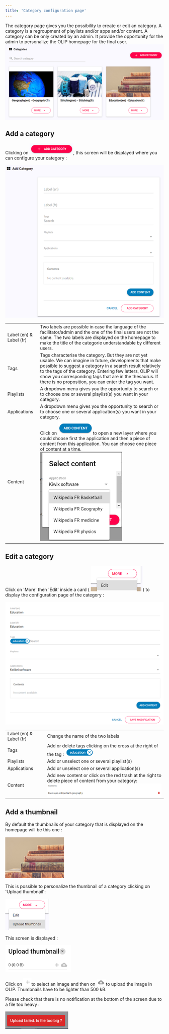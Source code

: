 ```yaml
---
title: 'Category configuration page'
---
```


The category page gives you the possibility to create or edit an category. 
A category is a regroupment of playlists and/or apps and/or content. A category can be only created by an admin. It provide the opportunity for the admin to personalize the OLIP homepage for the final user.  <img src="../assets/image-20191113121329857.png" alt="image-20191113121329857" style="zoom:80%;" />

## Add a category

Clicking on <img src="../assets/image-20191113130504589.png" alt="image-20191113130504589" style="zoom:60%;" />, this screen will be displayed where you can configure your category :

<img src="../assets/image-20191113130555208.png" alt="image-20191113130555208" style="zoom:50%;" />



|                         |                                                              |
| ----------------------- | ------------------------------------------------------------ |
| Label (en) & Label (fr) | Two labels are possible in case the language of the facilitator/admin and the one of the final users are not the same. The two labels are displayed on the homepage to make the title of the categorie understandable by different users. |
| Tags                    | Tags characterise the category. But they are not yet usable. We can imagine in future, developments that make possible to suggest a category in a search result relatively to the tags of the category. Entering few letters, OLIP will show you corresponding tags that are in the thesaurus. If there is no proposition, you can enter the tag you want. |
| Playlists               | A dropdown menu gives you the opportunity to search or to choose one or several playlist(s) you want in your category. |
| Applications            | A dropdown menu gives you the opportunity to search or to choose one or several application(s) you want in your category. |
| Content                 | Click on <img src="../assets/image-20191113144216482.png" alt="image-20191113144216482" style="zoom:60%;" />to open a new layer where you could choose first the application and then a piece of content from this application. You can choose one piece of content at a time. <br /><img src="../assets/image-20191113144316739.png" alt="image-20191113144316739" style="zoom:67%;" /> |



## Edit a category

Click on 'More' then 'Edit' inside a card ( <img src="../assets/image-20191113144544651.png" alt="image-20191113144544651" style="zoom:60%;" />)  to display the configuration page of the category :

<img src="../assets/image-20191113144730469.png" alt="image-20191113144730469" style="zoom:67%;" />



|                         |                                                              |
| ----------------------- | ------------------------------------------------------------ |
| Label (en) & Label (fr) | Change the name of the two labels                            |
| Tags                    | Add or delete tags clicking on the cross at the right of the tag : <img src="../assets/image-20191113144906200.png" alt="image-20191113144906200" style="zoom:67%;" /> |
| Playlists               | Add or unselect one or several playlist(s)                   |
| Applications            | Add or unselect one or several application(s)                |
| Content                 | Add new content or click on the red trash at the right to delete piece of content from your category:<br /><img src="../assets/image-20191113145109876.png" alt="image-20191113145109876" style="zoom:67%;" /> |



## Add a thumbnail

By default the thumbnails of your category that is displayed on the homepage will be this one : 

<img src="../assets/image-20191113145414877.png" alt="image-20191113145414877" style="zoom:60%;" />

This is possible to personalize the thumbnail of a category clicking on 'Upload thumbnail': 

<img src="../assets/image-20191113145509795.png" alt="image-20191113145509795" style="zoom:60%;" />

This screen is displayed : 

<img src="../assets/image-20191113145725277.png" alt="image-20191113145725277" style="zoom:67%;" />

Click on <img src="../assets/image-20191113145825771.png" alt="image-20191113145825771" style="zoom:67%;" />to select an image and then on <img src="../assets/image-20191113145910328.png" alt="image-20191113145910328" style="zoom:67%;" />to upload the image in OLIP. Thumbnails have to be lighter than 500 kB.

Please check that there is no notification at the bottom of the screen due to a file too heavy : 

<img src="../assets/image-20191113150354614.png" alt="image-20191113150354614" style="zoom:67%;" />